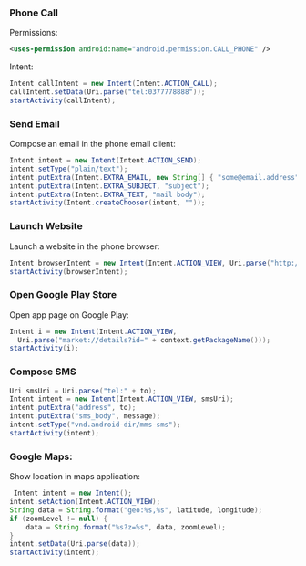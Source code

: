 ### Phone Call

Permissions:

```xml
<uses-permission android:name="android.permission.CALL_PHONE" />
```

Intent:

```java
Intent callIntent = new Intent(Intent.ACTION_CALL);
callIntent.setData(Uri.parse("tel:0377778888"));
startActivity(callIntent);
```

### Send Email

Compose an email in the phone email client:

```java
Intent intent = new Intent(Intent.ACTION_SEND);
intent.setType("plain/text");
intent.putExtra(Intent.EXTRA_EMAIL, new String[] { "some@email.address" });
intent.putExtra(Intent.EXTRA_SUBJECT, "subject");
intent.putExtra(Intent.EXTRA_TEXT, "mail body");
startActivity(Intent.createChooser(intent, ""));
```

### Launch Website

Launch a website in the phone browser:

```java
Intent browserIntent = new Intent(Intent.ACTION_VIEW, Uri.parse("http://www.google.com"));
startActivity(browserIntent);
```

### Open Google Play Store

Open app page on Google Play:

```java
Intent i = new Intent(Intent.ACTION_VIEW, 
  Uri.parse("market://details?id=" + context.getPackageName()));
startActivity(i);
```

### Compose SMS

```java
Uri smsUri = Uri.parse("tel:" + to);
Intent intent = new Intent(Intent.ACTION_VIEW, smsUri);
intent.putExtra("address", to);
intent.putExtra("sms_body", message);
intent.setType("vnd.android-dir/mms-sms");
startActivity(intent);
```

### Google Maps:

Show location in maps application:

```java
 Intent intent = new Intent();
intent.setAction(Intent.ACTION_VIEW);
String data = String.format("geo:%s,%s", latitude, longitude);
if (zoomLevel != null) {
    data = String.format("%s?z=%s", data, zoomLevel);
}
intent.setData(Uri.parse(data));
startActivity(intent);
```